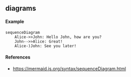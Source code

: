 ## diagrams

#### Example


```mermaid
sequenceDiagram
    Alice->>John: Hello John, how are you?
    John-->>Alice: Great!
    Alice-)John: See you later!
```

#### References

- https://mermaid.js.org/syntax/sequenceDiagram.html
